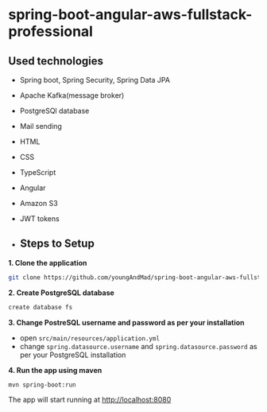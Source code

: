 # spring-boot-angular-aws-fullstack-professional

## Used technologies
* Spring boot, Spring Security, Spring Data JPA
* Apache Kafka(message broker)
* PostgreSQl database
* Mail sending
* HTML
* CSS
* TypeScript
* Angular
* Amazon S3
* JWT tokens

* ## Steps to Setup

**1. Clone the application**

```bash
git clone https://github.com/youngAndMad/spring-boot-angular-aws-fullstack-professional
```

**2. Create PostgreSQL database**
```bash
create database fs
```

**3. Change PostreSQL username and password as per your installation**

+ open `src/main/resources/application.yml`
+ change `spring.datasource.username` and `spring.datasource.password` as per your PostgreSQL installation

**4. Run the app using maven**

```bash
mvn spring-boot:run
```
The app will start running at <http://localhost:8080>

